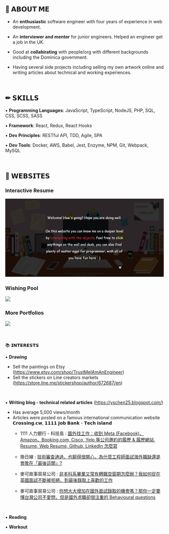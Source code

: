 ## 🧠 𝗔𝗕𝗢𝗨𝗧 𝗠𝗘

- An <b>enthusiastic</b> software engineer with four years of experience in web development.

- An <b>interviewer and mentor</b> for junior engineers. Helped an engineer get a job in the UK.

- Good at <b>collabirating</b> with people/org with different backgrounds including the Dominica government.

- Having several side projects including selling my own artwork online and writing articles about technical and working experiences.

<br/>

## ✏ 𝗦𝗞𝗜𝗟𝗟𝗦

▪ <b>Programming Languages</b>: JavaScript, TypeScript, NodeJS, PHP, SQL, CSS, SCSS, SASS

▪ <b>Framework</b>: React, Redux, React Hooks

▪ <b>Dev Principles</b>: RESTful API, TDD, Agile, SPA

▪ <b>Dev Tools</b>: Docker, AWS, Babel, Jest, Enzyme, NPM, Git, Webpack, MySQL

<br/>

## 🎨 𝗪𝗘𝗕𝗦𝗜𝗧𝗘𝗦

### Interactive Resume
<a href="https://www.yschen25.com/interactiveResume/" target="_blank">
<img src="https://github.com/yschen25/Interactive_Resume/blob/master/Interactive_Resume_Gif.gif">
</a>

### Wishing Pool
<a href="https://www.yschen25.com/portfolio/wishingPool/" target="_blank">
<img src="https://camo.githubusercontent.com/244c2060afc800a65c4d21ef9fe5c14f7b8b8d9f/68747470733a2f2f692e696d6775722e636f6d2f49305161554d442e676966">
</a>

### More Portfolios
<a href="https://www.yschen25.com/" target="_blank">
<img src="https://github.com/yschen25/Resume/blob/master/img/Resume.gif">
</a>

<br/>
<br/>
<br/>

📚 𝗜𝗡𝗧𝗘𝗥𝗘𝗦𝗧𝗦

▪ <b>Drawing</b>
 - Sell the paintings on Etsy (https://www.etsy.com/shop/TrustMeIAmAnEngineer)
 - Sell the stickers on Line creators markets (https://store.line.me/stickershop/author/672687/en)

<br/>

▪ <b>Writing blog - technical related articles</b> (https://yschen25.blogspot.com/)
 - Has average 5,000 views/month
 - Articles were posted on a famous international communication website 𝗖𝗿𝗼𝘀𝘀𝗶𝗻𝗴.𝗰𝘄, 𝟭𝟭𝟭𝟭 𝗝𝗼𝗯 𝗕𝗮𝗻𝗸 - 𝗧𝗲𝗰𝗵 𝗶𝘀𝗹𝗮𝗻𝗱

<ul>
 
- 1111 人力銀行 - 科技島 : [國外找工作：收到 Meta (Facebook)、Amazon、Booking.com, Cisco, Yelp 等公司邀約的履歷 & 履歷網站, Resume, Web Resume, Github, LinkedIn 怎麼寫](https://www.technice.com.tw/experience/19370/)

- 換日線 : [技術審查通過、也聊得很開心，為什麼工程師面試海外職缺還是會敗在「最後這關」?](https://crossing.cw.com.tw/article/15187)

- 麥可故事貿易公司 : [非本科系畢業又常有轉職空窗期怎麼辦？我如何從在英國面試不斷被拒絕，到最後錄取上喜歡的工作](https://mikestorycompany.com/uk-interview-skills/)

- 麥可故事貿易公司 : [你想大大增加在國外面試錄取的機會嗎？那你一定要懂台灣公司不愛問，但是國外求職卻很注重的 Behavioural questions](https://mikestorycompany.com/behavioural-questions-interview/)

</ul>

<br/>

▪ <b>Reading</b>

▪ <b>Workout</b>
